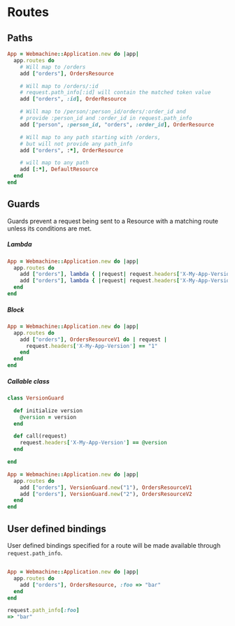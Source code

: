# Routes

## Paths

```ruby
App = Webmachine::Application.new do |app|
  app.routes do
    # Will map to /orders
    add ["orders"], OrdersResource

    # Will map to /orders/:id
    # request.path_info[:id] will contain the matched token value
    add ["orders", :id], OrderResource

    # Will map to /person/:person_id/orders/:order_id and
    # provide :person_id and :order_id in request.path_info
    add ["person", :person_id, "orders", :order_id], OrderResource

    # Will map to any path starting with /orders,
    # but will not provide any path_info
    add ["orders", :*], OrderResource

    # will map to any path
    add [:*], DefaultResource
  end
end
```

## Guards

Guards prevent a request being sent to a Resource with a matching route unless its conditions are met.

##### Lambda

```ruby
App = Webmachine::Application.new do |app|
  app.routes do
    add ["orders"], lambda { |request| request.headers['X-My-App-Version'] == "1" }, OrdersResourceV1
    add ["orders"], lambda { |request| request.headers['X-My-App-Version'] == "2" }, OrdersResourceV2
  end
end

```

##### Block

```ruby
App = Webmachine::Application.new do |app|
  app.routes do
    add ["orders"], OrdersResourceV1 do | request |
      request.headers['X-My-App-Version'] == "1"
    end
  end
end

```

##### Callable class

```ruby
class VersionGuard

  def initialize version
    @version = version
  end

  def call(request)
    request.headers['X-My-App-Version'] == @version
  end

end

App = Webmachine::Application.new do |app|
  app.routes do
    add ["orders"], VersionGuard.new("1"), OrdersResourceV1
    add ["orders"], VersionGuard.new("2"), OrdersResourceV2
  end
end

```

## User defined bindings

User defined bindings specified for a route will be made available through `request.path_info`.

```ruby

App = Webmachine::Application.new do |app|
  app.routes do
    add ["orders"], OrdersResource, :foo => "bar"
  end
end

request.path_info[:foo]
=> "bar"

```